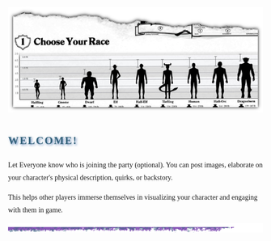 <style>
	body {
		font-family: "Georgia", serif;
		line-height: 1.8;
		margin: 0;
		padding: 2rem;
	}

	h1, h2, h3, h4, h5, h6 {
		font-family: "Cinzel", serif;
		color: #34627B;
		text-transform: uppercase;
		letter-spacing: 2px;
		text-shadow: 2px 2px 4px rgba(63,107,169, 0.8);
		margin-bottom: 1rem;
	}
</style>


![Main Banner](https://raw.githubusercontent.com/Tougher-Together-DnD/default-game-assets/refs/heads/main/templates/campaign-details/images/character-introductions-banner.png)
<br>

## Welcome!

Let Everyone know who is joining the party (optional). You can post images, elaborate on your character's physical description, quirks, or backstory.

This helps other players immerse themselves in visualizing your character and engaging with them in game.

![Horizontal Ruler](https://raw.githubusercontent.com/Tougher-Together-DnD/default-game-assets/refs/heads/main/templates/campaign-details/images/horizontal-ruler-1.png)
